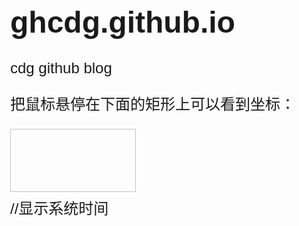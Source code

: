 # ghcdg.github.io
cdg github blog


<!DOCTYPE HTML>
<html>
<head>
<style type="text/css"> 
body
{
font-size:150%;
font-family:verdana,helvetica,arial,sans-serif;
}
</style>

<script type="text/javascript"> 
function cnvs_getCoordinates(e)
{
x=e.clientX;
y=e.clientY;
document.getElementById("xycoordinates").innerHTML="Coordinates: (" + x + "," + y + ")";
}
 
function cnvs_clearCoordinates()
{
document.getElementById("xycoordinates").innerHTML="";
}
//定义星期数组
var weekday=["星期日","星期一","星期二","星期三","星期四","星期五","星期六"];
//获取系统时间
function clock(){
    var time=new Date();
    var attime=time.getFullYear()+"年"+time.getMonths()+"月"+time.getDate()+"日"+"<span style='white-space:pre;'>+"    "
    attime= attime+time.getHours()+"时"+time.getMinutes()+"分"+time.getSeconds()+"秒"+"     星期"+week(time.get.Day());
    document.getElementById("clock").value = attime;
}
setInterval(clock,1000);//每隔1000ms就会执行一次该代码
</script>
</head>

<body style="margin:0px;">

<p>把鼠标悬停在下面的矩形上可以看到坐标：</p>

<div id="coordiv" style="float:left;width:199px;height:99px;border:1px solid #c3c3c3" onmousemove="cnvs_getCoordinates(event)" onmouseout="cnvs_clearCoordinates()"></div>
<br />
<br />
<br />
<div id="xycoordinates"></div>
 
 //显示系统时间
 <div id="clock" weight=200,height=200></div> 
 
</body>
</html>

